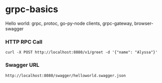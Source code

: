 # grpc-basics
Hello world: grpc, protoc, go-py-node clients, grpc-gateway, browser-swagger

### HTTP RPC Call

```
curl -X POST http://localhost:8080/v1/greet -d '{"name": "Alyssa"}'
```

### Swagger URL

```
http://localhost:8080/swagger/helloworld.swagger.json
```
